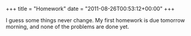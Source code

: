 +++
title = "Homework"
date = "2011-08-26T00:53:12+00:00"
+++

I guess some things never change.  My first homework is due tomorrow morning, and none of the problems are done yet.
			